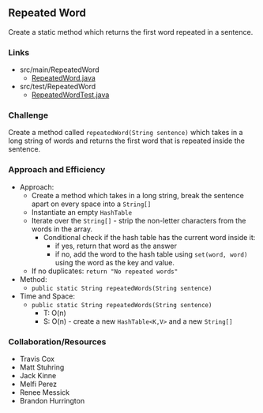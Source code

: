## Repeated Word
Create a static method which returns the first word repeated in a sentence.

### Links
* src/main/RepeatedWord
  * [RepeatedWord.java](../code401challenges/src/main/java/RepeatedWord/RepeatedWord.java)
* src/test/RepeatedWord
  * [RepeatedWordTest.java](../code401challenges/src/main/java/RepeatedWord/RepeatedWordTest.java)

### Challenge
Create a  method called `repeatedWord(String sentence)` which takes in a long string of words and returns the first word that is repeated inside the sentence.

### Approach and Efficiency
* Approach:
  * Create a method which takes in a long string, break the sentence apart on every space into a `String[]`
  * Instantiate an empty `HashTable`
  * Iterate over the `String[]` - strip the non-letter characters from the words in the array.
    * Conditional check if the hash table has the current word inside it:
      * if yes, return that word as the answer
      * if no, add the word to the hash table using `set(word, word)` using the word as the key and value.
  * If no duplicates: `return "No repeated words"`
* Method:
  * `public static String repeatedWords(String sentence)`
* Time and Space:
  * `public static String repeatedWords(String sentence)`
    * T: O(n)
    * S: O(n) - create a new `HashTable<K,V>` and a new `String[]`

### Collaboration/Resources
* Travis Cox
* Matt Stuhring
* Jack Kinne
* Melfi Perez
* Renee Messick
* Brandon Hurrington
